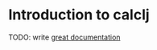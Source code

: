 # Introduction to calclj

TODO: write [great documentation](http://jacobian.org/writing/what-to-write/)
